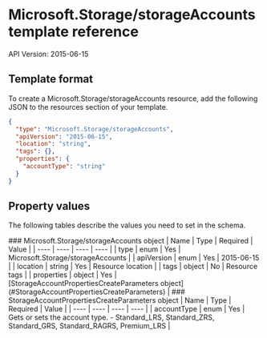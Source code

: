 # Microsoft.Storage/storageAccounts template reference
API Version: 2015-06-15
## Template format

To create a Microsoft.Storage/storageAccounts resource, add the following JSON to the resources section of your template.

```json
{
  "type": "Microsoft.Storage/storageAccounts",
  "apiVersion": "2015-06-15",
  "location": "string",
  "tags": {},
  "properties": {
    "accountType": "string"
  }
}
```
## Property values

The following tables describe the values you need to set in the schema.

<a id="Microsoft.Storage/storageAccounts" />
### Microsoft.Storage/storageAccounts object
|  Name | Type | Required | Value |
|  ---- | ---- | ---- | ---- |
|  type | enum | Yes | Microsoft.Storage/storageAccounts |
|  apiVersion | enum | Yes | 2015-06-15 |
|  location | string | Yes | Resource location |
|  tags | object | No | Resource tags |
|  properties | object | Yes | [StorageAccountPropertiesCreateParameters object](#StorageAccountPropertiesCreateParameters) |


<a id="StorageAccountPropertiesCreateParameters" />
### StorageAccountPropertiesCreateParameters object
|  Name | Type | Required | Value |
|  ---- | ---- | ---- | ---- |
|  accountType | enum | Yes | Gets or sets the account type. - Standard_LRS, Standard_ZRS, Standard_GRS, Standard_RAGRS, Premium_LRS |

